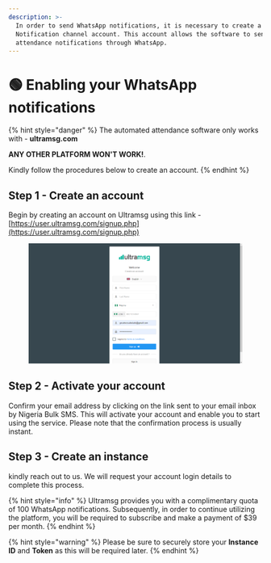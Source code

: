 ```yaml
---
description: >-
  In order to send WhatsApp notifications, it is necessary to create a WhatsApp
  Notification channel account. This account allows the software to send
  attendance notifications through WhatsApp.
---
```


# 🟢 Enabling your WhatsApp notifications

{% hint style="danger" %}
The automated attendance software only works with - **ultramsg.com**

&#x20;**ANY OTHER PLATFORM WON'T WORK!**.&#x20;

Kindly follow the procedures below to create an account.
{% endhint %}

## Step 1 - Create an account

Begin by creating an account on Ultramsg using this link - [https://user.ultramsg.com/signup.php](https://user.ultramsg.com/signup.php)

<figure><img src="../.gitbook/assets/image_2023-03-02_130337047.png" alt=""><figcaption></figcaption></figure>

## Step 2 - Activate your account

Confirm your email address by clicking on the link sent to your email inbox by Nigeria Bulk SMS. This will activate your account and enable you to start using the service. Please note that the confirmation process is usually instant.

## Step 3 - Create an instance

kindly reach out to us. We will request your account login details to complete this process.

{% hint style="info" %}
Ultramsg provides you with a complimentary quota of 100 WhatsApp notifications. Subsequently, in order to continue utilizing the platform, you will be required to subscribe and make a payment of $39 per month.
{% endhint %}

{% hint style="warning" %}
Please be sure to securely store your **Instance ID** and **Token** as this will be required later.
{% endhint %}

##
